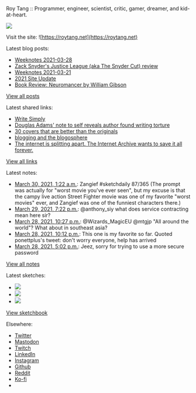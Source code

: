 Roy Tang :: Programmer, engineer, scientist, critic, gamer, dreamer, and kid-at-heart.

![](https://roytang.net/static/img/profile.jpg)

Visit the site: ![https://roytang.net](https://roytang.net)

Latest blog posts:

- [Weeknotes 2021-03-28](https://roytang.net/2021/03/weeknotes-2021-03-28/)
- [Zack Snyder&#x27;s Justice League (aka The Snyder Cut) review](https://roytang.net/2021/03/snyder-cut/)
- [Weeknotes 2021-03-21](https://roytang.net/2021/03/weeknotes-2021-03-21/)
- [2021 Site Update](https://roytang.net/2021/03/2021-site-update/)
- [Book Review: Neuromancer by William Gibson](https://roytang.net/2021/03/neuromancer/)

[View all posts](https://roytang.net/blog)

Latest shared links:

- [Write Simply](https://roytang.net/2021/03/write-simply/)
- [Douglas Adams&#x27; note to self reveals author found writing torture](https://roytang.net/2021/03/douglas-adams-note-to-self-reveals-author-found-writing-torture/)
- [30 covers that are better than the originals](https://roytang.net/2021/03/30-covers-that-are-better-than-the-originals/)
- [blogging and the blogosphere](https://roytang.net/2021/03/blogging-and-the-blogosphere/)
- [The internet is splitting apart. The Internet Archive wants to save it all forever.](https://roytang.net/2021/03/the-internet-is-splitting-apart-the-internet-archive-wants-to-save-it-all-forever/)

[View all links](https://roytang.net/links)

Latest notes:

- [March 30, 2021, 1:22 a.m.](https://roytang.net/2021/03/1376585657523441664/): Zangief #sketchdaily 87/365 (The prompt was actually for &quot;worst movie you&#x27;ve ever seen&quot;, but my excuse is that the campy live action Street Fighter movie was one of my favorite &quot;worst movies&quot; ever, and Zangief was one of the funniest characters there.)
- [March 29, 2021, 7:22 p.m.](https://roytang.net/2021/03/1376494924409933826/): @anthony_siy what does service contracting mean here sir?
- [March 28, 2021, 10:27 p.m.](https://roytang.net/2021/03/1376179123924598786/): @Wizards_MagicEU @mtgjp &quot;All around the world&quot;? What about in southeast asia?
- [March 28, 2021, 10:12 p.m.](https://roytang.net/2021/03/1376175428121939970/): This one is my favorite so far. Quoted ponettplus&#x27;s tweet: don&#x27;t worry everyone, help has arrived
- [March 28, 2021, 5:02 p.m.](https://roytang.net/2021/03/1376097405498617858/): Jeez, sorry for trying to use a more secure password

[View all notes](https://roytang.net/notes)

Latest sketches:


- ![](https://roytang.net/media/cache/6c/45/6c45c251e07e9967cfdfeb1d0e50fc60.jpg)
- ![](https://roytang.net/media/cache/65/d7/65d76fb44345967f5f8fd9f9310e99a5.jpg)
- ![](https://roytang.net/media/cache/39/ff/39ffecd4af5c81335076ef061089c9f3.jpg)

[View sketchbook](https://roytang.net/albums/sketchbook)


Elsewhere:

- [Twitter](https://twitter.com/roytang)
- [Mastodon](https://mastodon.technology/@roytang)
- [Twitch](https://twitch.tv/twitchyroy)
- [LinkedIn](https://www.linkedin.com/in/roytang)
- [Instagram](https://instagram.com/roytang0400)
- [Github](https://github.com/roytang)
- [Reddit](https://reddit.com/u/hungryroy)
- [Ko-fi](https://ko-fi.com/roytang)
- [](mailto:hello@roytang.net)